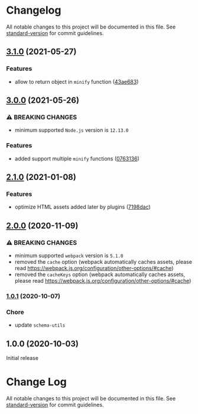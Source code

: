 # Changelog

All notable changes to this project will be documented in this file. See [standard-version](https://github.com/conventional-changelog/standard-version) for commit guidelines.

## [3.1.0](https://github.com/webpack-contrib/html-minimizer-webpack-plugin/compare/v3.0.0...v3.1.0) (2021-05-27)


### Features

* allow to return object in `minify` function ([43ae683](https://github.com/webpack-contrib/html-minimizer-webpack-plugin/commit/43ae6838e54f5adea23e82c66db1fd493c7efd95))

## [3.0.0](https://github.com/webpack-contrib/html-minimizer-webpack-plugin/compare/v2.1.0...v3.0.0) (2021-05-26)


### ⚠ BREAKING CHANGES

* minimum supported `Node.js` version is `12.13.0`

### Features

* added support multiple `minify` functions ([0763136](https://github.com/webpack-contrib/html-minimizer-webpack-plugin/commit/0763136d7b763a9802f1b4da156518dc05f1ec2d))

## [2.1.0](https://github.com/webpack-contrib/html-minimizer-webpack-plugin/compare/v2.0.0...v2.1.0) (2021-01-08)


### Features

* optimize HTML assets added later by plugins ([7198dac](https://github.com/webpack-contrib/html-minimizer-webpack-plugin/commit/7198dac4f5c9a0b91e586d64b79ae16133a16447))

## [2.0.0](https://github.com/webpack-contrib/html-minimizer-webpack-plugin/compare/v1.0.1...v2.0.0) (2020-11-09)


### ⚠ BREAKING CHANGES

* minimum supported `webpack` version is `5.1.0`
* removed the `cache` option (webpack automatically caches assets, please read https://webpack.js.org/configuration/other-options/#cache)
* removed the `cacheKeys` option (webpack automatically caches assets, please read https://webpack.js.org/configuration/other-options/#cache)

### [1.0.1](https://github.com/webpack-contrib/html-minimizer-webpack-plugin/compare/v1.0.0...v1.0.1) (2020-10-07)

### Chore

* update `schema-utils`

## 1.0.0 (2020-10-03)

Initial release

# Change Log

All notable changes to this project will be documented in this file. See [standard-version](https://github.com/conventional-changelog/standard-version) for commit guidelines.
